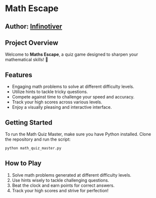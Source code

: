 # Math Escape 
## Author: [Infinotiver](https://github.com/infinotiver)

## Project Overview

Welcome to **Maths Escape**, a quiz game designed to sharpen your mathematical skills! 🚀

## Features

- Engaging math problems to solve at different difficulty levels.
- Utilize hints to tackle tricky questions.
- Compete against time to challenge your speed and accuracy.
- Track your high scores across various levels.
- Enjoy a visually pleasing and interactive interface.

## Getting Started

To run the Math Quiz Master, make sure you have Python installed. Clone the repository and run the script:
```bash
python math_quiz_master.py
```

## How to Play
1. Solve math problems generated at different difficulty levels.
2. Use hints wisely to tackle challenging questions.
3. Beat the clock and earn points for correct answers.
4. Track your high scores and strive for perfection!
